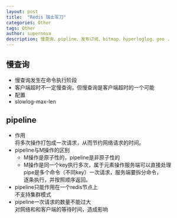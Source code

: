 ```yaml
---
layout: post
title:  "Redis 瑞士军刀"
categories: Other
tags: Other
author: supernova
description: 慢查询、pipline、发布订阅、bitmap、hyperloglog、geo .
---
```

## 慢查询
* 慢查询发生在命令执行阶段
* 客户端超时不一定慢查询，但慢查询是客户端超时的一个可能
* 配置
* slowlog-max-len
## pipeline
* 作用  
    将多次操作打包成一次请求，从而节约网络请求的时间。
* pipeline与M操作的区别  
    * M操作是原子性的，pipeline是非原子性的
    * M操作是同一个key执行多次，属于元素操作服务端可以直接处理  
        pipe是多个命令（不同key）一次请求，服务端要拆分命令，  
        逐条执行，并按照顺序返回。
* pipeline只能作用在一个redis节点上  
    不支持集群模式
* pipeline一次请求的数量不能过大  
   对网络和和客户端的等待时间，造成影响
   